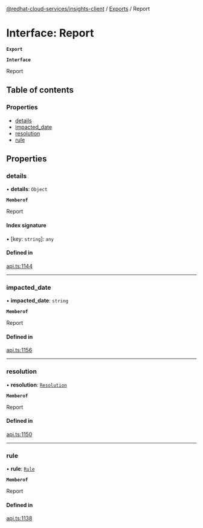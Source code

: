 [@redhat-cloud-services/insights-client](../README.md) / [Exports](../modules.md) / Report

# Interface: Report

**`Export`**

**`Interface`**

Report

## Table of contents

### Properties

- [details](Report.md#details)
- [impacted\_date](Report.md#impacted_date)
- [resolution](Report.md#resolution)
- [rule](Report.md#rule)

## Properties

### details

• **details**: `Object`

**`Memberof`**

Report

#### Index signature

▪ [key: `string`]: `any`

#### Defined in

[api.ts:1144](https://github.com/RedHatInsights/javascript-clients/blob/master/packages/insights/api.ts#L1144)

___

### impacted\_date

• **impacted\_date**: `string`

**`Memberof`**

Report

#### Defined in

[api.ts:1156](https://github.com/RedHatInsights/javascript-clients/blob/master/packages/insights/api.ts#L1156)

___

### resolution

• **resolution**: [`Resolution`](Resolution.md)

**`Memberof`**

Report

#### Defined in

[api.ts:1150](https://github.com/RedHatInsights/javascript-clients/blob/master/packages/insights/api.ts#L1150)

___

### rule

• **rule**: [`Rule`](Rule.md)

**`Memberof`**

Report

#### Defined in

[api.ts:1138](https://github.com/RedHatInsights/javascript-clients/blob/master/packages/insights/api.ts#L1138)

